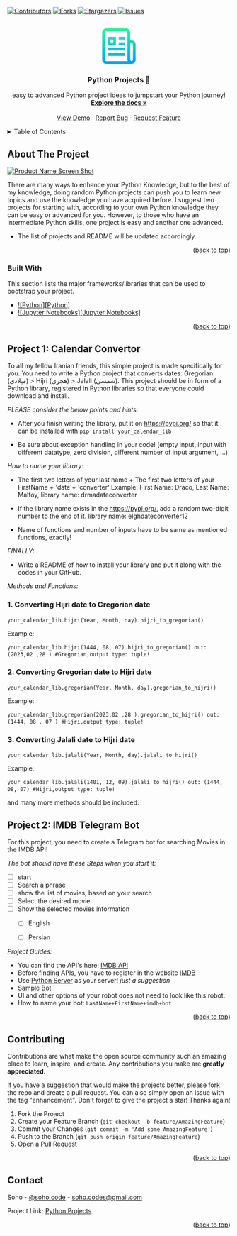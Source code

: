 
[![Contributors][contributors-shield]][contributors-url]
[![Forks][forks-shield]][forks-url]
[![Stargazers][stars-shield]][stars-url]
[![Issues][issues-shield]][issues-url]

<!-- PROJECT LOGO -->
<br />
<div align="center">
  <a href="https://github.com/othneildrew/Best-README-Template">
    <img src="Images/logo.png" alt="Logo" width="80" height="80">
  </a>

  <h3 align="center">Python Projects 🐍</h3>

  <p align="center">
    easy to advanced Python project ideas to jumpstart your Python journey!
    <br />
    <a href="https://github.com/hoseinpur/Python_Projects"><strong>Explore the docs »</strong></a>
    <br />
    <br />
    <a href="https://github.com/hoseinpur/Python_Projects">View Demo</a>
    ·
    <a href="https://github.com/hoseinpur/Python_Projects/issues">Report Bug</a>
    ·
    <a href="https://github.com/hoseinpur/Python_Projects/issues">Request Feature</a>
  </p>
</div>



<!-- TABLE OF CONTENTS -->
<details>
  <summary>Table of Contents</summary>
  <ol>
    <li>
      <a href="#about-the-project">About The Project</a>
      <ul>
        <li><a href="#built-with">Built With</a></li>
      </ul>
    </li>
    <li>
      <a href="#project-1">Project 1: Calendar Convertor</a>
      <ul>
        <li><a href="#example1">1. Converting Hijri date to Gregorian date</a></li>
        <li><a href="#example2">2. Converting Gregorian date to Hijri date</a></li>
        <li><a href="#example3">3. Converting Jalali date to Hijri date</a></li>
      </ul>
     <a href="#project-2">Project 2: IMDB Telegram Bot</a>
    </li>
    <li><a href="#contributing">Contributing</a></li>
    <li><a href="#contact">Contact</a></li>
  </ol>
</details>



## About The Project

[![Product Name Screen Shot][product-screenshot]](https://example.com)

There are many ways to enhance your Python Knowledge, but to the best of my knowledge, doing random Python projects can push you to learn new topics and use the knowledge you have acquired before. I suggest two projects for starting with, according to your own Python knowledge they can be easy or advanced for you. However, to those who have an intermediate Python skills, one project is easy and another one advanced.

* The list of projects and README will be updated accordingly. 

<p align="right">(<a href="#readme-top">back to top</a>)</p>



### Built With

This section lists the major frameworks/libraries that can be used to bootstrap your project. 

* [![Python][Python]][Python-url]
* [![Jupyter Notebooks][Jupyter Notebooks]][JupyterNotebooks-url]


<p align="right">(<a href="#readme-top">back to top</a>)</p>



<!-- PROJECTS -->
## Project 1: Calendar Convertor

To all my fellow Iranian friends, this simple project is made specifically for you. You need to write a Python project that converts dates: Gregorian (میلادی) > Hijri (هجری) > Jalali (شمسی). This project should be in form of a Python library, registered in Python libraries so that everyone could download and install. 

*PLEASE consider the below points and hints:*


* After you finish writing the library, put it on https://pypi.org/ so that it can be installed with ```pip install your_calendar_lib``` 

* Be sure about exception handling in your code! (empty input, input with different datatype, zero division, different number of input argument, ...) 

*How to name your library:*

* The first two letters of your last name + The first two letters of your FirstName + 'date'+ 'converter' Example: First Name: Draco, Last Name: Malfoy, library name: drmadateconverter 

* If the library name exists in the https://pypi.org/, add a random two-digit number to the end of it. library name: elghdateconverter12 

* Name of functions and number of inputs have to be same as mentioned functions, exactly! 

*FINALLY:*

* Write a README of how to install your library and put it along with the codes in your GitHub. 



*Methods and Functions:*

### 1. Converting Hijri date to Gregorian date

```
your_calendar_lib.hijri(Year, Month, day).hijri_to_gregorian()

```

Example:

```
your_calendar_lib.hijri(1444, 08, 07).hijri_to_gregorian() out: (2023,02 ,28 ) #Gregorian,output type: tuple!

````

### 2. Converting Gregorian date to Hijri date

```
your_calendar_lib.gregorian(Year, Month, day).gregorian_to_hijri()

```

Example:

```
your_calendar_lib.gregorian(2023,02 ,28 ).gregorian_to_hijri() out: (1444, 08 , 07 ) #Hijri,output type: tuple!

```

### 3. Converting Jalali date to Hijri date

```
your_calendar_lib.jalali(Year, Month, day).jalali_to_hijri()

```

Example:

```
your_calendar_lib.jalali(1401, 12, 09).jalali_to_hijri() out: (1444, 08, 07) #Hijri,output type: tuple!

```

and many more methods should be included.


## Project 2: IMDB Telegram Bot

For this project, you need to create a Telegram bot for searching Movies in the IMDB API! 


*The bot should have these Steps when you start it:*

- [ ] start
- [ ] Search a phrase  
- [ ] show the list of movies, based on your search
- [ ] Select the desired movie 
- [ ] Show the selected movies information
    - [ ] English
    - [ ] Persian


*Project Guides:*

* You can find the API's here: [IMDB API](https://imdb-api.com/)    
* Before finding APIs, you have to register in the website [IMDB](https://imdb-api.com/)
* Use [Python Server](https://www.pythonanywhere.com/) as your server! _just a suggestion_
* [Sample Bot](https://t.me/GoodIMDbOT)
* UI and other options of your robot does not need to look like this robot. 
* How to name your bot: ```LastName+FirstName+imdb+bot``` 


<p align="right">(<a href="#readme-top">back to top</a>)</p>



<!-- CONTRIBUTING -->
## Contributing

Contributions are what make the open source community such an amazing place to learn, inspire, and create. Any contributions you make are **greatly appreciated**.

If you have a suggestion that would make the projects better, please fork the repo and create a pull request. You can also simply open an issue with the tag "enhancement".
Don't forget to give the project a star! Thanks again!

1. Fork the Project
2. Create your Feature Branch (`git checkout -b feature/AmazingFeature`)
3. Commit your Changes (`git commit -m 'Add some AmazingFeature'`)
4. Push to the Branch (`git push origin feature/AmazingFeature`)
5. Open a Pull Request

<p align="right">(<a href="#readme-top">back to top</a>)</p>



<!-- CONTACT -->
## Contact

Soho - [@soho.code](https://instagram.com/soho.codes) - soho.codes@gmail.com

Project Link: [Python Projects](https://github.com/hoseinpur/Python_Projects)

<p align="right">(<a href="#readme-top">back to top</a>)</p>





<!-- MARKDOWN LINKS & IMAGES -->
<!-- https://www.markdownguide.org/basic-syntax/#reference-style-links -->
[contributors-shield]: https://img.shields.io/github/contributors/othneildrew/Best-README-Template.svg?style=for-the-badge
[contributors-url]: https://github.com/hoseinpur/Python_Projects/network/dependencies
[forks-shield]: https://img.shields.io/github/forks/othneildrew/Best-README-Template.svg?style=for-the-badge
[forks-url]: https://github.com/hoseinpur/Python_Projects/network/dependencies
[stars-shield]: https://img.shields.io/github/stars/othneildrew/Best-README-Template.svg?style=for-the-badge
[stars-url]: https://github.com/hoseinpur/Python_Projects/stargazers
[issues-shield]: https://img.shields.io/github/issues/othneildrew/Best-README-Template.svg?style=for-the-badge
[issues-url]: https://github.com/hoseinpur/Python_Projects/issues
[product-screenshot]: Images/screenshot.png
[Python-url]: https://www.python.org/downloads/
[JupyterNotebooks-url]: https://jupyter.org/install
